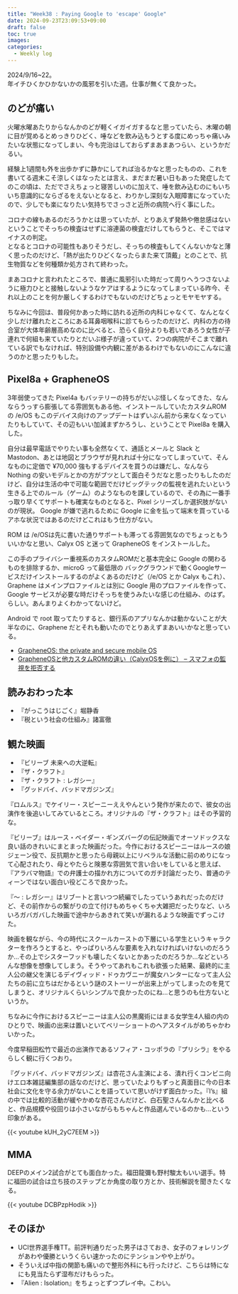 ```yaml
---
title: "Week38 : Paying Google to 'escape' Google"
date: 2024-09-23T23:09:53+09:00
draft: false
toc: true
images:
categories:
  - Weekly log
---
```

2024/9/16~22。  
年イチひくかひかないかの風邪を引いた週。仕事が無くて良かった。

<!--more-->

## のどが痛い

火曜水曜あたりからなんかのどが軽くイガイガするなと思っていたら、木曜の朝に目が覚めるとめっきりひどく、唾などを飲み込もうとする度にめっちゃ痛いみたいな状態になってしまい、今も完治はしておらずまあまあつらい、というかだるい。

経験上1週間も外を出歩かずに静かにしてれば治るかなと思ったものの、これを書いてる週末こそ涼しくはなったとは言え、まだまだ暑い日もあった発症したてのこの頃は、ただでさえちょっと寝苦しいのに加えて、唾を飲み込むのにもいちいち意識的にならざるをえないとなると、わりかし深刻な入眠障害になっていたので、少しでも楽になりたい気持ちでさっさと近所の病院へ行く事にした。

コロナの線もあるのだろうかとは思っていたが、とりあえず発熱や倦怠感はないということでそっちの検査はせずに溶連菌の検査だけしてもらうと、そこではマイナスの判定。  
となるとコロナの可能性もありそうだし、そっちの検査もしてくんないかなと薄く思ったのだけど、「熱が出たりひどくなったらまた来て頂戴」とのことで、抗生物質などを何種類か処方されて終わった。

まあコロナと言われたところで、普通に風邪引いた時だって周りへうつさないように極力ひとと接触しないようなケアはするようになってしまっている昨今、それ以上のことを何か厳しくするわけでもないのだけどちょっとモヤモヤする。

ちなみに今回は、普段何かあった時に訪れる近所の内科じゃなくて、なんとなく少しだけ離れたところにある耳鼻咽喉科に診てもらったのだけど、内科の方の待合室が大体年齢層高めなのに比べると、恐らく自分よりも若いであろう女性が子連れで何組も来ていたりとだいぶ様子が違っていて、2つの病院がそこまで離れている訳でもなければ、特別設備や内観に差があるわけでもないのにこんなに違うのかと思ったりもした。

## Pixel8a + GrapheneOS

3年弱使ってきた Pixel4a もバッテリーの持ちがだいぶ怪しくなってきた、なんならうっすら膨張してる雰囲気もある他、インストールしていたカスタムROMの /e/OS もこのデバイス向けのアップデートはずいぶん前から来なくなっていたりもしていて、その辺もいい加減まずかろうし、ということで Pixel8a を購入した。

自分は最早電話でやりたい事も全然なくて、通話とメールと Slack と Mastodon、あとは地図とブラウザが見れれば十分になってしまっていて、そんなものに定価で ¥70,000 強もするデバイスを買うのは嫌だし、なんなら Nothing の安いモデルとかの方がブツとして面白そうだなと思ったりもしたのだけど、自分は生活の中で可能な範囲でだけビッグテックの監視を逃れたいという生きる上でのルール（ゲーム）のようなものを課しているので、その為に一番手っ取り早くてサポートも確実なものとなると、Pixel シリーズしか選択肢がないのが現状。 Google が嫌で逃れるために Google に金を払って端末を買っているアホな状況ではあるのだけどこれはもう仕方がない。

ROM は /e/OSは先に書いた通りサポートも滞ってる雰囲気なのでちょっともういいかなと思い、Calyx OS と迷って GrapheneOS をインストールした。

この手のプライバシー重視系のカスタムROMだと基本完全に Google の関わるものを排除するか、microG って最低限の バックグラウンドで動くGoogleサービスだけインストールするのがよくあるのだけど（/e/OS とか Calyx もこれ）、Graphene はメインプロファイルとは別に Google 用のプロファイルを作って、Google サービスが必要な時だけそっちを使うみたいな感じの仕組み、のはず。らしい。あんまりよくわかってないけど。

Android で root 取ってたりすると、銀行系のアプリなんかは動かないことが大半なのに、Graphene だとそれも動いたのでとりあえずまあいいかなと思っている。

- [GrapheneOS: the private and secure mobile OS](https://grapheneos.org/)
- [GrapheneOSと他カスタムROMの違い（CalyxOSを例に） – スマフォの監視を拒否する](https://fp.no-sheep.org/should-use-grapehene-or-calyx)

## 読みおわった本

- 『がっこうはじごく』堀静香
- 『税という社会の仕組み』諸富徹

## 観た映画

- 『ビリーブ 未来への大逆転』
- 『ザ・クラフト』
- 『ザ・クラフト : レガシー』
- 『グッドバイ、バッドマガジンズ』

『ロムルス』でケイリー・スピーニーええやんという発作が来たので、彼女の出演作を後追いしてみているところ。オリジナルの『ザ・クラフト』はその予習的な。

『ビリーブ』はルース・ベイダー・ギンズバーグの伝記映画でオーソドックスな良い話のきれいにまとまった映画だった。今作におけるスピーニーはルースの娘ジェーン役で、反抗期かと思ったら母親以上にリベラルな活動に前のめりになって心配されたり、母とやたらと険悪な雰囲気で言い合いをしていると思えば、『アラバマ物語』での弁護士の描かれ方についてのガチ討論だったり、普通のティーンではない面白い役どころで良かった。

『～ : レガシー』はリブートと言いつつ続編でしたっていうあれだったのだけど、その前作からの繋がりの立て付けもめちゃくちゃ大雑把だったりなど、いろいろガバガバした映画で途中からあきれて笑いが漏れるような映画でずっこけた。  

映画を観ながら、今の時代にスクールカーストの下層にいる学生というキャラクターを作ろうとすると、やっぱりいろんな要素を入れなければいけないのだろうか…その上でシスターフッドも壊したくないとかあったのだろうか…などといろんな想像を想像してしまう。そうやってあれもこれも欲張った結果、最終的に主人公の継父を演じるデイヴィッド・ドゥカヴニーが魔女ハンターになって主人公たちの前に立ちはだかるという謎のストーリーが出来上がってしまったのを見てしまうと、オリジナルくらいシンプルで良かったのにね…と思うのも仕方ないというか。

ちなみに今作におけるスピーニーは主人公の黒魔術にはまる女学生4人組の内のひとりで、映画の出来は置いといてベリーショートのヘアスタイルがめちゃかわいかった。

今度早稲田松竹で最近の出演作であるソフィア・コッポラの『プリシラ』をやるらしく観に行くつおり。

『グッドバイ、バッドマガジンズ』は杏花さん主演による、潰れ行くコンビニ向けエロ本雑誌編集部の話なのだけど、思っていたよりもずっと真面目に今の日本社会に文化を守る余力がないことを語っていて思いがけず面白かった。『I’s』組の中では比較的活動が緩やかめな杏花さんだけど、白石聖さんなんかと比べると、作品規模や役回りは小さいながらもちゃんと作品選んでいるのかも…という印象がある。

{{< youtube kUH_2yC7EEM >}}

## MMA

DEEPのメイン2試合がとても面白かった。福田龍彌も野村駿太もいい選手。特に福田の試合は立ち技のステップとか角度の取り方とか、技術解説を聞きたくなる。

{{< youtube DCBPzpHodik >}}

## そのほか

- UCI世界選手権TT。前評判通りだった男子はさておき、女子のフォレリングがあわや優勝というくらい速かったのにテンションやや上がり。
- そういえば中指の関節も痛いので整形外科にも行ったけど、こちらは特になにも見当たらず湿布だけもらった。
- 『Alien : Isolation』をちょっとずつプレイ中。こわい。
